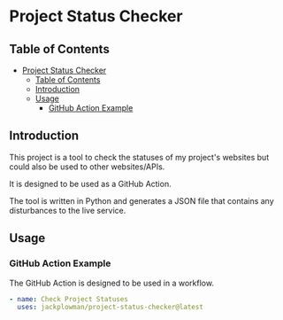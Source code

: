 # Project Status Checker

## Table of Contents

- [Project Status Checker](#project-status-checker)
  - [Table of Contents](#table-of-contents)
  - [Introduction](#introduction)
  - [Usage](#usage)
    - [GitHub Action Example](#github-action-example)

## Introduction

This project is a tool to check the statuses of my project's websites but could also be used to other websites/APIs.

It is designed to be used as a GitHub Action.

The tool is written in Python and generates a JSON file that contains any disturbances to the live service.

## Usage

### GitHub Action Example

The GitHub Action is designed to be used in a workflow.

```yaml
- name: Check Project Statuses
  uses: jackplowman/project-status-checker@latest
```
